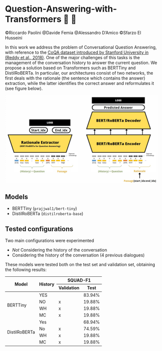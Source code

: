 # Question-Answering-with-Transformers :crystal_ball: :green_book:
©Riccardo Paolini @Davide Femia @Alessandro D’Amico ©Sfarzo El Husseini

In this work we address the problem of Conversational Question Answering, with reference to the [CoQA dataset introduced by Stanford University in (Reddy et al., 2018)](https://stanfordnlp.github.io/coqa/). One of the major challenges of this tasks is the management of the conversation history to answer the current question. 
We propose a solution based on Transformers such as BERTTiny and DistilRoBERTa.
In particular, our architectures consist of two networks, the first deals with the rationale (the sentence which contains the answer) extraction, while the latter identifies the correct answer and reformulates it (see figure below).

![](./img/span_encoderdecoder.jfif "span extractor + encoder/decoder")


## Models
- BERTTiny (``prajjwal1/bert-tiny``)
- DistilRoBERTa (```distilroberta-base```)

## Tested configurations
Two main configurations were experimented

- *Not* Considering the history of the conversation    
- Considering the history of the conversation (4 previous dialogues)

These models were tested both on the test set and validation set, obtaining the following results:


<table class="tg">
<thead>
  <tr>
    <th class="tg-cly1" rowspan="2">Model</th>
    <th class="tg-cly1" rowspan="2">History</th>
    <th class="tg-cly1" colspan="2">SQUAD-F1</th>
  </tr>
  <tr>
    <th class="tg-cly1">Validation</th>
    <th class="tg-cly1">Test</th>
  </tr>
</thead>
<tbody>
  <tr>
    <td class="tg-cly1" rowspan="4">BERTTiny</td>
    <td class="tg-cly1">YES</td>
    <td class="tg-cly1"></td>
    <td class="tg-cly1">83.94%</td>
  </tr>
  <tr>
    <td class="tg-cly1">NO</td>
    <td class="tg-cly1">x</td>
    <td class="tg-cly1">19.88%</td>
  </tr>
  <tr>
    <td class="tg-cly1">WH</td>
    <td class="tg-cly1">x</td>
    <td class="tg-cly1">19.88%</td>
  </tr>
  <tr>
    <td class="tg-cly1">MC</td>
    <td class="tg-cly1">x</td>
    <td class="tg-cly1">19.88%</td>
  </tr>
  <tr>
    <td class="tg-cly1" rowspan="4">DistilRoBERTa</td>
    <td class="tg-cly1">Yes</td>
    <td class="tg-cly1"></td>
    <td class="tg-cly1">68.94%</td>
  </tr>
  <tr>
    <td class="tg-cly1">No</td>
    <td class="tg-cly1">x</td>
    <td class="tg-cly1">74.59%</td>
  </tr>
    <tr>
    <td class="tg-cly1">WH</td>
    <td class="tg-cly1">x</td>
    <td class="tg-cly1">19.88%</td>
  </tr>
  <tr>
    <td class="tg-cly1">MC</td>
    <td class="tg-cly1">x</td>
    <td class="tg-cly1">19.88%</td>
  </tr>
</tbody>
</table>
